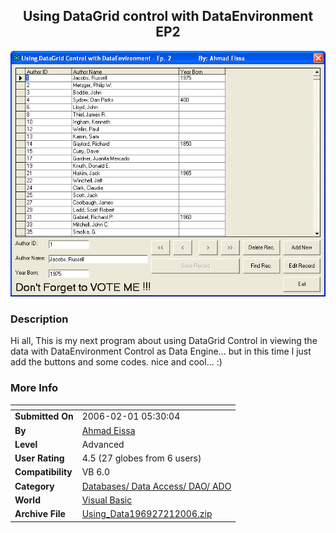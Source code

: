 ﻿<div align="center">

## Using DataGrid control with DataEnvironment EP2

<img src="PIC200621522228181.gif">
</div>

### Description

Hi all, This is my next program about using DataGrid Control in viewing the data with DataEnvironment Control as Data Engine... but in this time I just add the buttons and some codes. nice and cool... :)
 
### More Info
 


<span>             |<span>
---                |---
**Submitted On**   |2006-02-01 05:30:04
**By**             |[Ahmad Eissa](https://github.com/Planet-Source-Code/PSCIndex/blob/master/ByAuthor/ahmad-eissa.md)
**Level**          |Advanced
**User Rating**    |4.5 (27 globes from 6 users)
**Compatibility**  |VB 6\.0
**Category**       |[Databases/ Data Access/ DAO/ ADO](https://github.com/Planet-Source-Code/PSCIndex/blob/master/ByCategory/databases-data-access-dao-ado__1-6.md)
**World**          |[Visual Basic](https://github.com/Planet-Source-Code/PSCIndex/blob/master/ByWorld/visual-basic.md)
**Archive File**   |[Using\_Data196927212006\.zip](https://github.com/Planet-Source-Code/ahmad-eissa-using-datagrid-control-with-dataenvironment-ep2__1-64193/archive/master.zip)








